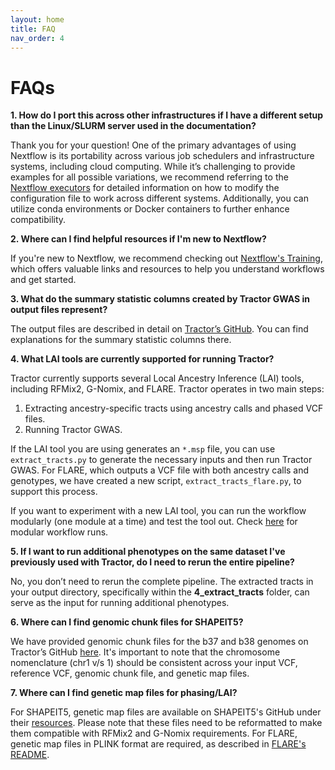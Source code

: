 ```yaml
---
layout: home
title: FAQ
nav_order: 4
---
```


# FAQs

**1. How do I port this across other infrastructures if I have a different setup than the Linux/SLURM server used in the documentation?**

Thank you for your question! One of the primary advantages of using Nextflow is its portability across various job schedulers and infrastructure systems, including cloud computing. While it’s challenging to provide examples for all possible variations, we recommend referring to the [Nextflow executors](https://www.nextflow.io/docs/latest/executor.html) for detailed information on how to modify the configuration file to work across different systems. Additionally, you can utilize conda environments or Docker containers to further enhance compatibility.

**2. Where can I find helpful resources if I'm new to Nextflow?**

If you're new to Nextflow, we recommend checking out [Nextflow's Training](https://training.nextflow.io), which offers valuable links and resources to help you understand workflows and get started.

**3. What do the summary statistic columns created by Tractor GWAS in output files represent?**

The output files are described in detail on [Tractor’s GitHub](https://github.com/Atkinson-Lab/Tractor/tree/master?tab=readme-ov-file#output-files-running-tractor). You can find explanations for the summary statistic columns there.

**4. What LAI tools are currently supported for running Tractor?**

Tractor currently supports several Local Ancestry Inference (LAI) tools, including RFMix2, G-Nomix, and FLARE. Tractor operates in two main steps:  
1. Extracting ancestry-specific tracts using ancestry calls and phased VCF files.
2. Running Tractor GWAS.

If the LAI tool you are using generates an `*.msp` file, you can use `extract_tracts.py` to generate the necessary inputs and then run Tractor GWAS. For FLARE, which outputs a VCF file with both ancestry calls and genotypes, we have created a new script, `extract_tracts_flare.py`, to support this process.

If you want to experiment with a new LAI tool, you can run the workflow modularly (one module at a time) and test the tool out. Check [here](https://atkinson-lab.github.io/NextflowWorkflow/docs/docs/documentation/modular_workflow_execution.html) for modular workflow runs.

**5. If I want to run additional phenotypes on the same dataset I've previously used with Tractor, do I need to rerun the entire pipeline?**

No, you don’t need to rerun the complete pipeline. The extracted tracts in your output directory, specifically within the **4_extract_tracts** folder, can serve as the input for running additional phenotypes.

**6. Where can I find genomic chunk files for SHAPEIT5?**

We have provided genomic chunk files for the b37 and b38 genomes on Tractor’s GitHub [here](https://github.com/Atkinson-Lab/Tractor/tree/master/resources/genomic_chunks). It's important to note that the chromosome nomenclature (chr1 v/s 1) should be consistent across your input VCF, reference VCF, genomic chunk file, and genetic map files.

**7. Where can I find genetic map files for phasing/LAI?**

For SHAPEIT5, genetic map files are available on SHAPEIT5's GitHub under their [resources](https://github.com/odelaneau/shapeit5/tree/main/resources). Please note that these files need to be reformatted to make them compatible with RFMix2 and G-Nomix requirements. For FLARE, genetic map files in PLINK format are required, as described in [FLARE's README](https://github.com/browning-lab/flare).



